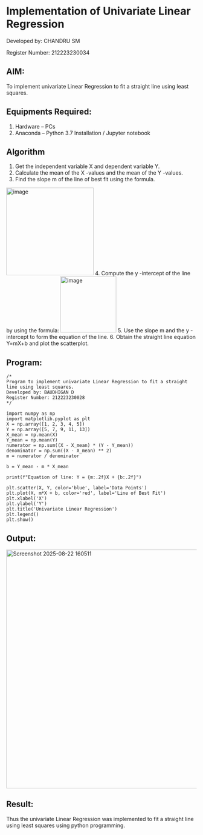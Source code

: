 # Implementation of Univariate Linear Regression

Developed by:     CHANDRU SM

Register Number: 212223230034

## AIM:
To implement univariate Linear Regression to fit a straight line using least squares.

## Equipments Required:
1. Hardware – PCs
2. Anaconda – Python 3.7 Installation / Jupyter notebook

## Algorithm
1. Get the independent variable X and dependent variable Y.
2. Calculate the mean of the X -values and the mean of the Y -values.
3. Find the slope m of the line of best fit using the formula. 
<img width="231" alt="image" src="https://user-images.githubusercontent.com/93026020/192078527-b3b5ee3e-992f-46c4-865b-3b7ce4ac54ad.png">
4. Compute the y -intercept of the line by using the formula:
<img width="148" alt="image" src="https://user-images.githubusercontent.com/93026020/192078545-79d70b90-7e9d-4b85-9f8b-9d7548a4c5a4.png">
5. Use the slope m and the y -intercept to form the equation of the line.
6. Obtain the straight line equation Y=mX+b and plot the scatterplot.

## Program:
```
/*
Program to implement univariate Linear Regression to fit a straight line using least squares.
Developed by: BAUDHIGAN D
Register Number: 212223230028
*/

import numpy as np
import matplotlib.pyplot as plt
X = np.array([1, 2, 3, 4, 5])
Y = np.array([5, 7, 9, 11, 13])
X_mean = np.mean(X)
Y_mean = np.mean(Y)
numerator = np.sum((X - X_mean) * (Y - Y_mean))
denominator = np.sum((X - X_mean) ** 2)
m = numerator / denominator

b = Y_mean - m * X_mean

print(f"Equation of line: Y = {m:.2f}X + {b:.2f}")

plt.scatter(X, Y, color='blue', label='Data Points')
plt.plot(X, m*X + b, color='red', label='Line of Best Fit')
plt.xlabel('X')
plt.ylabel('Y')
plt.title('Univariate Linear Regression')
plt.legend()
plt.show()

```

## Output:
<img width="978" height="630" alt="Screenshot 2025-08-22 160511" src="https://github.com/user-attachments/assets/659218ce-e059-4f30-8f76-981b4195a4a0" />

## Result:
Thus the univariate Linear Regression was implemented to fit a straight line using least squares using python programming.
